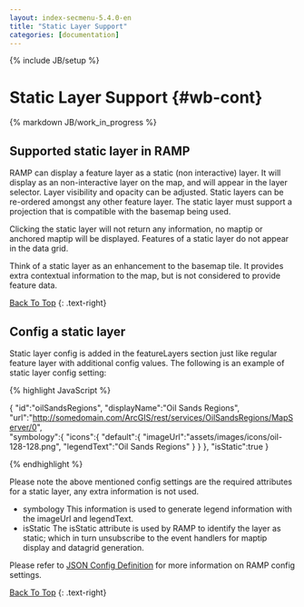 ```yaml
---
layout: index-secmenu-5.4.0-en
title: "Static Layer Support"
categories: [documentation]
---
```

{% include JB/setup %}

<a name="top" />

# Static Layer Support {#wb-cont}

{% markdown JB/work_in_progress %}

<div class="toc"></div>

## Supported static layer in RAMP

RAMP can display a feature layer as a static (non interactive) layer.  It will display as an non-interactive layer on the map, and will appear in the layer selector.  Layer visibility and opacity can be adjusted.  Static layers can be re-ordered amongst any other feature layer.  The static layer must support a projection that is compatible with the basemap being used.  

Clicking the static layer will not return any information, no maptip or anchored maptip will be displayed.  Features of a static layer do not appear in the data grid.

Think of a static layer as an enhancement to the basemap tile.  It provides extra contextual information to the map, but is not considered to provide feature data.

[Back To Top](#top)
{: .text-right}

## Config a static layer

Static layer config is added in the featureLayers section just like regular feature layer with additional config values.
The following is an example of static layer config setting:

{% highlight JavaScript %}
	
{
	"id":"oilSandsRegions",
	"displayName":"Oil Sands Regions",
	"url":"http://somedomain.com/ArcGIS/rest/services/OilSandsRegions/MapServer/0",		
	"symbology":{
		"icons":{
			"default":{
				"imageUrl":"assets/images/icons/oil-128-128.png",
				"legendText":"Oil Sands Regions"
			}
		}
	},
	"isStatic":true
}
	
{% endhighlight %}


Please note the above mentioned config settings are the required attributes for a static layer, any extra information is not used.

* symbology This information is used to generate legend information with the imageUrl and legendText.
* isStatic The isStatic attribute is used by RAMP to identify the layer as static; which in turn unsubscribe to the event handlers for maptip display and datagrid generation.

Please refer to [JSON Config Definition](json-config-en.html) for more information on RAMP config settings.

[Back To Top](#top)
{: .text-right}